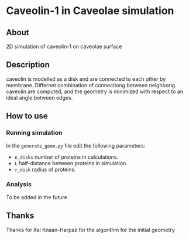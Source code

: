 # Caveolin-1 in Caveolae simulation
## About
2D simulation of caveolin-1 on caveolae surface

## Description
caveolin is modelled as a disk and are connected to each other by membrane.
Differnet combination of connectiong between neighborig caveolin are computed, and the geometry is minimized with respect to an ideal angle between edges.

## How to use
### Running simulation
In the `generate_geom.py` file edit the following parameters:
- `n_disks` number of proteins in calculations.
- `L` half-distance between proteins in simulation.
- `r_disk` radius of proteins.

### Analysis 
To be added in the future

## Thanks
Thanks for Itai Knaan-Harpaz for the algorithm for the initial geometry
